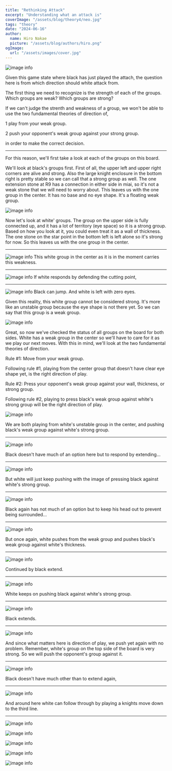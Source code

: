 ```yaml
---
title: "Rethinking Attack"
excerpt: "Understanding what an attack is"
coverImage: "/assets/blog/theory4/neo.jpg"
tags: "theory"
date: "2024-06-16"
author:
  name: Hiro Nakae
  picture: "/assets/blog/authors/hiro.png"
ogImage:
  url: "/assets/images/cover.jpg"
---
```


![image info](/assets/blog/theory4/theory4-1.PNG)

Given this game state where black has just played the attach, the question here is from which direction should white attack from.

The first thing we need to recognize is the strength of each of the groups. Which groups are weak? Which groups are strong?

If we can't judge the strenth and weakness of a group, we won't be able to use the two fundamental theories of direction of,

1 play from your weak group.

2 push your opponent's weak group against your strong group.

in order to make the correct decision.

---

For this reason, we'll first take a look at each of the groups on this board.

We'll look at black's groups first. First of all, the upper left and upper right corners are alive and strong. Also the large knight enclosure in the bottom right is pretty stable so we can call that a strong group as well. The one extension stone at R9 has a connection in either side in miai, so it's not a weak stone that we will need to worry about. This leaves us with the one group in the center. It has no base and no eye shape. It's a floating weak group.

![image info](/assets/blog/theory4/theory4-1.PNG)

Now let's look at white' groups. The group on the upper side is fully connected up, and it has a lot of territory (eye space) so it is a strong group. Based on how you look at it, you could even treat it as a wall of thickness. The one stone on the star point in the bottom left is left alone so it's strong for now. So this leaves us with the one group in the center.

---

![image info](/assets/blog/theory4/theory4-2.PNG)
This white group in the center as it is in the moment carries this weakness.

---

![image info](/assets/blog/theory4/theory4-3.PNG)
If white responds by defending the cutting point,

---

![image info](/assets/blog/theory4/theory4-4.PNG)
Black can jump.
And white is left with zero eyes.

Given this reality, this white group cannot be considered strong.
It's more like an unstable group because the eye shape is not there yet.
So we can say that this group is a weak group.

![image info](/assets/blog/theory4/theory4-1.PNG)

Great, so now we've checked the status of all groups on the board for both sides.
White has a weak group in the center so we'll have to care for it as we play our next moves. With this in mind, we'll look at the two fundamental theories of direction.

Rule #1: Move from your weak group.

Following rule #1, playing from the center group that doesn't have clear eye shape yet, is the right direction of play.

Rule #2: Press your opponent's weak group against your wall, thickness, or strong group.

Following rule #2, playing to press black's weak group against white's strong group will be the right direction of play.

![image info](/assets/blog/theory4/theory4-5.PNG)

We are both playing from white's unstable group in the center, and pushing black's weak group against white's strong group.

---

![image info](/assets/blog/theory4/theory4-6.PNG)

Black doesn't have much of an option here but to respond by extending...

---

![image info](/assets/blog/theory4/theory4-7.PNG)

But white will just keep pushing with the image of pressing black against white's strong group.

---

![image info](/assets/blog/theory4/theory4-8.PNG)

Black again has not much of an option but to keep his head out to prevent being surrounded...

---

![image info](/assets/blog/theory4/theory4-9.PNG)

But once again, white pushes from the weak group and pushes black's weak group against white's thickness.

---

![image info](/assets/blog/theory4/theory4-10.PNG)

Continued by black extend.

---

![image info](/assets/blog/theory4/theory4-11.PNG)

White keeps on pushing black against white's strong group.

---

![image info](/assets/blog/theory4/theory4-12.PNG)

Black extends.

---

![image info](/assets/blog/theory4/theory4-13.PNG)

And since what matters here is direction of play, we push yet again with no problem.
Remember, white's group on the top side of the board is very strong. So we will push the opponent's group against it.

---

![image info](/assets/blog/theory4/theory4-14.PNG)

Black doesn't have much other than to extend again,

---

![image info](/assets/blog/theory4/theory4-15.PNG)

And around here white can follow through by playing a knights move down to the third line.

---

![image info](/assets/blog/theory4/theory4-16.PNG)



![image info](/assets/blog/theory4/theory4-17.PNG)

![image info](/assets/blog/theory4/theory4-18.PNG)

![image info](/assets/blog/theory4/theory4-19.PNG)

![image info](/assets/blog/theory4/theory4-20.PNG)
